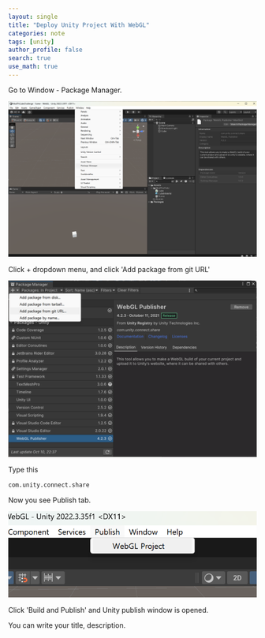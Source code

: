 ```yaml
---
layout: single
title: "Deploy Unity Project With WebGL"
categories: note
tags: [unity]
author_profile: false
search: true
use_math: true
---
```


Go to Window - Package Manager.

![des1](/assets/images/2024-10-10-deployWebGL/des1.png)

Click + dropdown menu, and click 'Add package from git URL'

![des2](/assets/images/2024-10-10-deployWebGL/des2.png)

Type this

```zsh
com.unity.connect.share
```

Now you see Publish tab.

![des3](/assets/images/2024-10-10-deployWebGL/des3.png)

Click 'Build and Publish' and Unity publish window is opened.

You can write your title, description.
